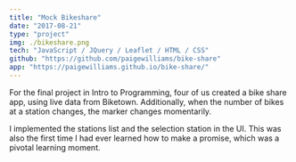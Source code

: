 ```yaml
---
title: "Mock Bikeshare"
date: "2017-08-21"
type: "project"
img: ./bikeshare.png
tech: "JavaScript / JQuery / Leaflet / HTML / CSS"
github: "https://github.com/paigewilliams/bike-share"
app: "https://paigewilliams.github.io/bike-share/"
---
```


For the final project in Intro to Programming, four of us created a bike share app, using live data from Biketown. Additionally, when the number of bikes at a station changes, the marker changes momentarily.

I implemented the stations list and the selection station in the UI. This was also the first time I had ever learned how to make a promise, which was a pivotal learning moment. 

